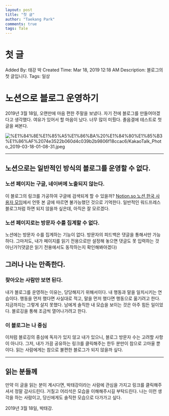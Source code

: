 ```yaml
---
layout: post
title: "첫 글"
author: "Taekang Park"
comments: true
tags: Tale
---
```


# 첫 글

Added By: 태강 박
Created Time: Mar 18, 2019 12:18 AM
Description: 블로그의 첫 글입니다.
Tags: 일상

# 노션으로 블로그 운영하기

2019년 3월 18일, 오랜만에 마음 편한 주말을 보냈다. 자기 전에 블로그를 만들어야겠다고 생각했다. 여유가 있어서 할 마음이 났다. 너무 많이 미뤘다.
졸음결에 테스트로 첫 글을 써본다.

![%E1%84%8E%E1%85%A5%E1%86%BA%20%E1%84%80%E1%85%B3%E1%86%AF%2074e3522b060d4c039b2b9806f18ccac6/KakaoTalk_Photo_2019-03-18-01-08-31.jpeg](%E1%84%8E%E1%85%A5%E1%86%BA%20%E1%84%80%E1%85%B3%E1%86%AF%2074e3522b060d4c039b2b9806f18ccac6/KakaoTalk_Photo_2019-03-18-01-08-31.jpeg)

---

## 노션으로는 일반적인 방식의 블로그를 운영할 수 없다.

### 노션 페이지는 구글, 네이버에 노출되지 않는다.

이 블로그의 링크를 가공하여 구글에 검색되게 할 수 있을까? [Notion.so 노션 한국 사용자 모임](https://www.facebook.com/groups/notion.so/?ref=bookmarks)에서 언뜻 본 글에 따르면 불가능했던 것으로 기억한다. 일반적인 워드프레스 블로그처럼 하면 되지 않을까 싶은데, 아직은 잘 모르겠다.

### 노션 페이지로는 방문자 수를 집계할 수 없다.

노션에는 방문자 수를 집계하는 기능이 없다. 방문자의 피드백은 댓글을 통해서만 가능하다. 그마저도, 내가 페이지를 읽기 전용으로만 설정해 놓으면 댓글도 못 입력하는 것 아닌가?(댓글은 읽기 전용에서도 동작하는지 확인해봐야겠다)

## 그러나 나는 만족한다.

### 찾아오는 사람만 보면 된다.

내가 블로그를 운영하는 이유는, 당당해지기 위해서이다. 내 행동과 말을 일치시키는 연습이다. 행동을 먼저 했다면 사실대로 적고, 말을 먼저 했다면 행동으로 옮기려고 한다. 지금까지는 그렇게 살지 못했다. 남에게 솔직한 내 모습을 보이는 것은 아주 힘든 일이었다. 블로깅을 통해 조금씩 열어나가려고 한다.

### 이 블로그는 나 중심

이처럼 블로깅의 중심에 독자가 있지 않고 내가 있으니, 블로그 방문자 수는 고려할 사항이 아니다. 그저, 내가 가끔 공유하는 링크를 클릭해주는 한두 분만이 참으로 고마울 뿐이다. 읽는 사람에게는 참으로 불편한 블로그가 되지 않을까 싶다.

---

## 읽는 분들께

만약 이 글을 읽는 분이 계시다면, 박태강이라는 사람에 관심을 가지고 링크를 클릭해주셔서 정말 감사드린다. 거칠고 어리석은 모습을 이해해주시길 부탁드린다. 나는 이런 생각을 하는 사람이고, 당신에게도 솔직한 모습으로 다가가고 싶다.

2019년 3월 18일, 박태강.

